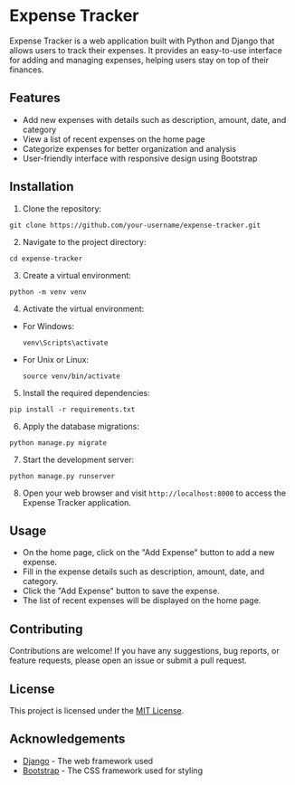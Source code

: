 # Expense Tracker

Expense Tracker is a web application built with Python and Django that allows users to track their expenses. It provides an easy-to-use interface for adding and managing expenses, helping users stay on top of their finances.

## Features

- Add new expenses with details such as description, amount, date, and category
- View a list of recent expenses on the home page
- Categorize expenses for better organization and analysis
- User-friendly interface with responsive design using Bootstrap

## Installation

1. Clone the repository:

```
git clone https://github.com/your-username/expense-tracker.git
```

2. Navigate to the project directory:

```
cd expense-tracker
```

3. Create a virtual environment:

```
python -m venv venv
```

4. Activate the virtual environment:

- For Windows:
  ```
  venv\Scripts\activate
  ```
- For Unix or Linux:
  ```
  source venv/bin/activate
  ```

5. Install the required dependencies:

```
pip install -r requirements.txt
```

6. Apply the database migrations:

```
python manage.py migrate
```

7. Start the development server:

```
python manage.py runserver
```

8. Open your web browser and visit `http://localhost:8000` to access the Expense Tracker application.

## Usage

- On the home page, click on the "Add Expense" button to add a new expense.
- Fill in the expense details such as description, amount, date, and category.
- Click the "Add Expense" button to save the expense.
- The list of recent expenses will be displayed on the home page.

## Contributing

Contributions are welcome! If you have any suggestions, bug reports, or feature requests, please open an issue or submit a pull request.

## License

This project is licensed under the [MIT License](LICENSE).

## Acknowledgements

- [Django](https://www.djangoproject.com/) - The web framework used
- [Bootstrap](https://getbootstrap.com/) - The CSS framework used for styling

